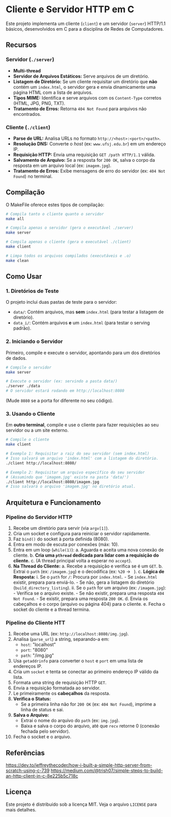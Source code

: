 # Cliente e Servidor HTTP em C

Este projeto implementa um cliente (`client`) e um servidor (`server`) HTTP/1.1 básicos, desenvolvidos em C para a disciplina de Redes de Computadores.

## Recursos

### Servidor (`./server`)
* **Multi-thread**
* **Servidor de Arquivos Estáticos:** Serve arquivos de um diretório.
* **Listagem de Diretório:** Se um cliente requisitar um diretório que **não** contém um `index.html`, o servidor gera e envia dinamicamente uma página HTML com a lista de arquivos.
* **Tipos MIME:** Identifica e serve arquivos com os `Content-Type` corretos (HTML, JPG, PNG, TXT).
* **Tratamento de Erros:** Retorna `404 Not Found` para arquivos não encontrados.

### Cliente (`./client`)
* **Parse de URL:** Analisa URLs no formato `http://<host>:<port>/<path>`.
* **Resolução DNS:** Converte o *host* (ex: `www.ufsj.edu.br`) em um endereço IP.
* **Requisição HTTP:** Envia uma requisição `GET /path HTTP/1.1` válida.
* **Salvamento de Arquivo:** Se a resposta for `200 OK`, salva o corpo da resposta em um arquivo local (ex: `imagem.jpg`).
* **Tratamento de Erros:** Exibe mensagens de erro do servidor (ex: `404 Not Found`) no terminal.

## Compilação

O MakeFile oferece estes tipos de compilação:

```bash
# Compila tanto o cliente quanto o servidor
make all

# Compila apenas o servidor (gera o executável ./server)
make server

# Compila apenas o cliente (gera o executável ./client)
make client

# Limpa todos os arquivos compilados (executáveis e .o)
make clean
```

## Como Usar

### 1. Diretórios de Teste

O projeto inclui duas pastas de teste para o servidor:
* `data/`: Contém arquivos, mas **sem** `index.html` (para testar a listagem de diretório).
* `data_i/`: Contém arquivos **e** um `index.html` (para testar o serving padrão).

### 2. Iniciando o Servidor

Primeiro, compile e execute o servidor, apontando para um dos diretórios de dados.

```bash
# Compile o servidor
make server

# Execute o servidor (ex: servindo a pasta data/)
./server ./data
# O servidor estará rodando em http://localhost:8080
```
(Mude `8080` se a porta for diferente no seu código).

### 3. Usando o Cliente

Em **outro terminal**, compile e use o cliente para fazer requisições ao seu servidor ou a um site externo.

```bash
# Compile o cliente
make client

# Exemplo 1: Requisitar a raiz do seu servidor (sem index.html)
# Isso salvará um arquivo 'index.html' com a listagem do diretório.
./client http://localhost:8080/

# Exemplo 2: Requisitar um arquivo específico do seu servidor
# (Assumindo que 'imagem.jpg' existe na pasta 'data/')
./client http://localhost:8080/imagem.jpg
# Isso salvará o arquivo 'imagem.jpg' no diretório atual.
```

## Arquitetura e Funcionamento

### Pipeline do Servidor HTTP
1.  Recebe um diretório para servir (via `argv[1]`).
2.  Cria um socket e configura para reiniciar o servidor rapidamente.
3.  Faz `bind()` do socket à porta definida (8080).
4.  Entra em modo de escuta por conexões (máx: 10).
5.  Entra em um loop (`while(1)`):
    a.  Aguarda e aceita uma nova conexão de cliente.
    b.  **Cria uma `pthread` dedicada para lidar com a requisição do cliente.**
    c.  (A thread principal volta a esperar no `accept`).
7.  **Na Thread do Cliente:**
    a.  Recebe a requisição e verifica se é um `GET`.
    b.  Extrai o `path` (ex: `/imagem.jpg`) e o decodifica (ex: `%20` -> ` `).
    c.  **Lógica de Resposta:**
        i.  Se o `path` for `/`: Procura por `index.html`.
            - Se `index.html` existir, prepara para enviá-lo.
            - Se não, gera a listagem do diretório (`build_directory_listing`).
        ii. Se o `path` for um arquivo (ex: `/imagem.jpg`):
            - Verifica se o arquivo existe.
            - Se não existir, prepara uma resposta `404 Not Found`.
            - Se existir, prepara uma resposta `200 OK`.
    d.  Envia os cabeçalhos e o corpo (arquivo ou página 404) para o cliente.
    e.  Fecha o socket do cliente e a thread termina.

### Pipeline do Cliente HTT
1.  Recebe uma URL (ex: `http://localhost:8080/img.jpg`).
2.  Analisa (`parse_url`) a string, separando-a em:
    * `host`: "localhost"
    * `port`: "8080"
    * `path`: "/img.jpg"
3.  Usa `getaddrinfo` para converter o `host` e `port` em uma lista de endereços IP.
4.  Cria um `socket` e tenta se conectar ao primeiro endereço IP válido da lista.
5.  Formata uma string de requisição HTTP `GET`.
6.  Envia a requisição formatada ao servidor.
7.  Le primeiramente os **cabeçalhos** da resposta.
8.  **Verifica o Status:**
    * Se a primeira linha não for `200 OK` (ex: `404 Not Found`), imprime a linha de status e sai.
9.  **Salva o Arquivo:**
    * Extrai o nome do arquivo do `path` (ex: `img.jpg`).
    * Baixa e salva o corpo do arquivo, até que `recv` retorne 0 (conexão fechada pelo servidor).
10. Fecha o socket e o arquivo.

## Referências

https://dev.to/jeffreythecoder/how-i-built-a-simple-http-server-from-scratch-using-c-739
https://medium.com/@trish07/simple-steps-to-build-an-http-client-in-c-8e225b5c718c

## Licença

Este projeto é distribuído sob a licença MIT. Veja o arquivo `LICENSE` para mais detalhes.